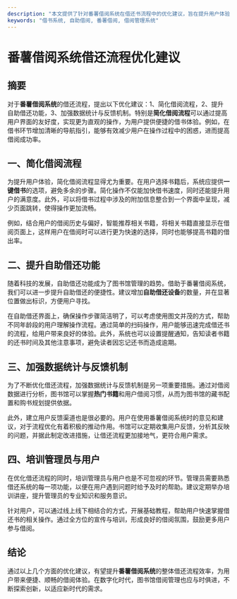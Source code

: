 ```yaml
---
description: "本文提供了针对番薯借阅系统在借还书流程中的优化建议，旨在提升用户体验和管理效率。"
keywords: "借书系统, 自助借阅, 番薯借阅, 借阅管理系统"
---
```

# 番薯借阅系统借还流程优化建议

## 摘要

对于**番薯借阅系统**的借还流程，提出以下优化建议：1、简化借阅流程，2、提升自助借还功能，3、加强数据统计与反馈机制。特别是**简化借阅流程**可以通过提高用户界面的友好度，实现更为直观的操作，为用户提供便捷的借书体验。例如，在借书环节增加清晰的导航指引，能够有效减少用户在操作过程中的困惑，进而提高借阅成功率。

## 一、简化借阅流程

为提升用户体验，简化借阅流程显得尤为重要。在用户选择书籍后，系统应提供**一键借书**的选项，避免多余的步骤。简化操作不仅能加快借书速度，同时还能提升用户的满意度。此外，可以将借书过程中涉及的附加信息整合到一个界面中呈现，减少页面跳转，使得操作更加流畅。

例如，结合用户的借阅历史与偏好，智能推荐相关书籍，将相关书籍直接显示在借阅页面上，这样用户在借阅时可以进行更为快速的选择，同时也能够提高书籍的借出率。

## 二、提升自助借还功能

随着科技的发展，自助借还功能成为了图书馆管理的趋势。借助于番薯借阅系统，我们可以进一步提升自助借还的便捷性。建议增加**自助借还设备**的数量，并在显著位置做出标识，方便用户寻找。

在自助借还界面上，确保操作步骤简洁明了，可以考虑使用图文并茂的方式，帮助不同年龄段的用户理解操作流程。通过简单的扫码操作，用户能够迅速完成借还书的流程，给用户带来良好的体验。此外，系统也可以设置提醒通知，告知读者书籍的还书时间及其他注意事项，避免读者因忘记还书而造成逾期。

## 三、加强数据统计与反馈机制

为了不断优化借还流程，加强数据统计与反馈机制是另一项重要措施。通过对借阅数据进行分析，图书馆可以掌握**热门书籍**和用户借阅习惯，从而为图书馆的藏书配置和购书规划提供依据。

此外，建立用户反馈渠道也是很必要的。用户在使用番薯借阅系统时的意见和建议，对于流程优化有着积极的推动作用。书馆可以定期收集用户反馈，分析其反映的问题，并据此制定改进措施，让借还流程更加接地气，更符合用户需求。

## 四、培训管理员与用户

在优化借还流程的同时，培训管理员与用户也是不可忽视的环节。管理员需要熟悉借还系统的每一项功能，以便在用户遇到问题时给予及时的帮助。建议定期举办培训讲座，提升管理员的专业知识和服务意识。

针对用户，可以通过线上线下相结合的方式，开展基础教程，帮助用户快速掌握借还书的相关操作。通过全方位的宣传与培训，形成良好的借阅氛围，鼓励更多用户参与借阅。

## 结论

通过以上几个方面的优化建议，有望提升**番薯借阅系统**的整体借还流程效率，为用户带来便捷、顺畅的借阅体验。在数字化时代，图书馆借阅管理也应与时俱进，不断探索创新，以适应新时代的需求。
